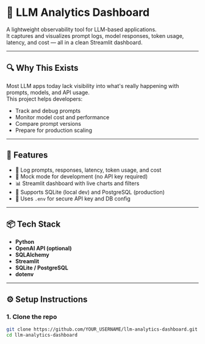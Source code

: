 # 🧠 LLM Analytics Dashboard

A lightweight observability tool for LLM-based applications.  
It captures and visualizes prompt logs, model responses, token usage, latency, and cost — all in a clean Streamlit dashboard.

---

## 🔍 Why This Exists

Most LLM apps today lack visibility into what's really happening with prompts, models, and API usage.  
This project helps developers:
- Track and debug prompts
- Monitor model cost and performance
- Compare prompt versions
- Prepare for production scaling

---

## 🚀 Features

- 📝 Log prompts, responses, latency, token usage, and cost
- 🧪 Mock mode for development (no API key required)
- 📊 Streamlit dashboard with live charts and filters
- 💾 Supports SQLite (local dev) and PostgreSQL (production)
- 🔐 Uses `.env` for secure API key and DB config

---

## 📦 Tech Stack

- **Python**
- **OpenAI API (optional)**
- **SQLAlchemy**
- **Streamlit**
- **SQLite / PostgreSQL**
- **dotenv**

---

## ⚙️ Setup Instructions

### 1. Clone the repo

```bash
git clone https://github.com/YOUR_USERNAME/llm-analytics-dashboard.git
cd llm-analytics-dashboard
